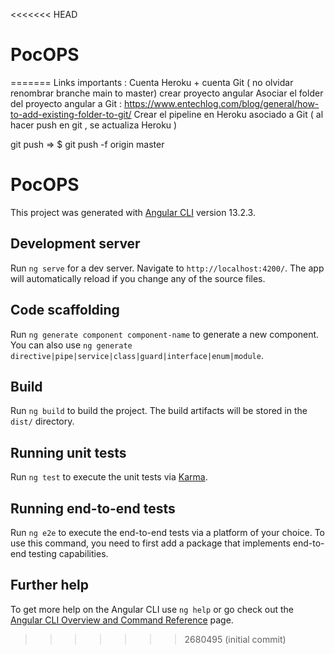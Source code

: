 <<<<<<< HEAD
# PocOPS
=======
Links importants :
Cuenta Heroku + cuenta Git ( no olvidar renombrar branche main to master)
crear proyecto angular
Asociar el folder del proyecto angular a Git : 
            https://www.entechlog.com/blog/general/how-to-add-existing-folder-to-git/
Crear el pipeline en Heroku asociado a Git ( al hacer push en git , se actualiza Heroku )

git push => $ git push -f origin master


# PocOPS
This project was generated with [Angular CLI](https://github.com/angular/angular-cli) version 13.2.3.

## Development server
Run `ng serve` for a dev server. Navigate to `http://localhost:4200/`. The app will automatically reload if you change any of the source files.

## Code scaffolding
Run `ng generate component component-name` to generate a new component. You can also use `ng generate directive|pipe|service|class|guard|interface|enum|module`.

## Build
Run `ng build` to build the project. The build artifacts will be stored in the `dist/` directory.

## Running unit tests
Run `ng test` to execute the unit tests via [Karma](https://karma-runner.github.io).

## Running end-to-end tests
Run `ng e2e` to execute the end-to-end tests via a platform of your choice. To use this command, you need to first add a package that implements end-to-end testing capabilities.

## Further help
To get more help on the Angular CLI use `ng help` or go check out the [Angular CLI Overview and Command Reference](https://angular.io/cli) page.
>>>>>>> 2680495 (initial commit)
